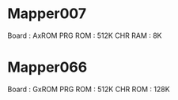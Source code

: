 # Mapper007

Board : AxROM
PRG ROM : 512K
CHR RAM : 8K
# Mapper066
Board : GxROM
PRG ROM : 512K
CHR ROM : 128K

